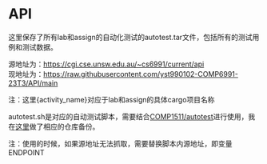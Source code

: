 # API
这里保存了所有lab和assign的自动化测试的autotest.tar文件，包括所有的测试用例和测试数据。

源地址为：https://cgi.cse.unsw.edu.au/~cs6991/current/api  
现地址为：https://raw.githubusercontent.com/yst990102-COMP6991-23T3/API/main

注：这里{activity_name}对应于lab和assign的具体cargo项目名称

autotest.sh是对应的自动测试脚本，需要结合[COMP1511/autotest](https://github.com/COMP1511UNSW/autotest)进行使用，我在[这里](https://github.com/yst990102-COMP6991-23T3/autotest)做了相应的仓库备份。

注：使用的时候，如果源地址无法抓取，需要替换脚本内源地址，即变量ENDPOINT

